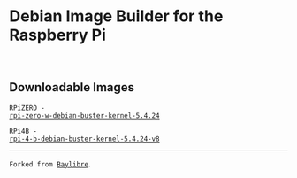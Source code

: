 # Debian Image Builder for the Raspberry Pi
<br>
<h2>Downloadable Images</h2>

<code>RPiZERO - <a href="https://www.mediafire.com/file/owif8vhdsazevdb/rpi-zero-w-debian-buster-kernel-5.4.24.7z/file">rpi-zero-w-debian-buster-kernel-5.4.24</a></code><br>

<code>RPi4B - <a href="http://www.mediafire.com/file/705ubgecmjizxx4/rpi-4-b-debian-buster-kernel-5.4.24-v8.7z/file">rpi-4-b-debian-buster-kernel-5.4.24-v8</a></code>


<hr>
<code>Forked from <a href="https://github.com/BayLibre/libretech-image-builder">Baylibre</a></code>.
